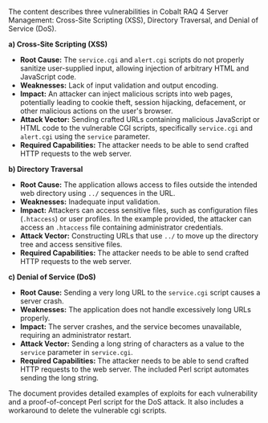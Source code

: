 The content describes three vulnerabilities in Cobalt RAQ 4 Server Management: Cross-Site Scripting (XSS), Directory Traversal, and Denial of Service (DoS).

**a) Cross-Site Scripting (XSS)**

*   **Root Cause:** The `service.cgi` and `alert.cgi` scripts do not properly sanitize user-supplied input, allowing injection of arbitrary HTML and JavaScript code.
*   **Weaknesses:** Lack of input validation and output encoding.
*   **Impact:** An attacker can inject malicious scripts into web pages, potentially leading to cookie theft, session hijacking, defacement, or other malicious actions on the user's browser.
*   **Attack Vector:** Sending crafted URLs containing malicious JavaScript or HTML code to the vulnerable CGI scripts, specifically `service.cgi` and `alert.cgi` using the `service` parameter.
*   **Required Capabilities:**  The attacker needs to be able to send crafted HTTP requests to the web server.

**b) Directory Traversal**

*   **Root Cause:** The application allows access to files outside the intended web directory using `../` sequences in the URL.
*   **Weaknesses:** Inadequate input validation.
*   **Impact:** Attackers can access sensitive files, such as configuration files (`.htaccess`) or user profiles. In the example provided, the attacker can access an `.htaccess` file containing administrator credentials.
*   **Attack Vector:** Constructing URLs that use `../` to move up the directory tree and access sensitive files.
*   **Required Capabilities:** The attacker needs to be able to send crafted HTTP requests to the web server.

**c) Denial of Service (DoS)**

*   **Root Cause:** Sending a very long URL to the `service.cgi` script causes a server crash.
*   **Weaknesses:** The application does not handle excessively long URLs properly.
*   **Impact:** The server crashes, and the service becomes unavailable, requiring an administrator restart.
*   **Attack Vector:** Sending a long string of characters as a value to the `service` parameter in `service.cgi`.
*   **Required Capabilities:** The attacker needs to be able to send crafted HTTP requests to the web server. The included Perl script automates sending the long string.

The document provides detailed examples of exploits for each vulnerability and a proof-of-concept Perl script for the DoS attack. It also includes a workaround to delete the vulnerable cgi scripts.